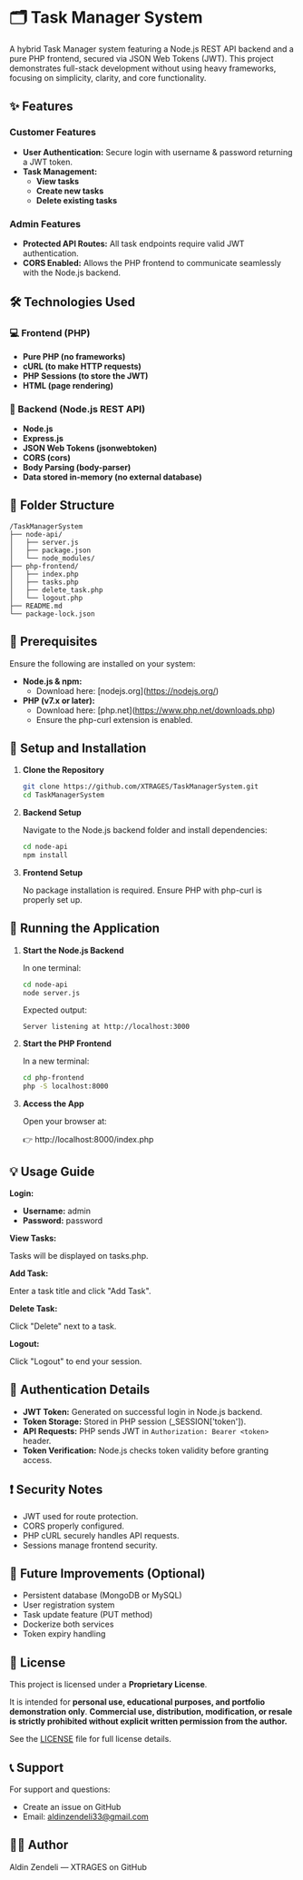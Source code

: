 # 🗂️ Task Manager System

A hybrid Task Manager system featuring a Node.js REST API backend and a pure PHP frontend, secured via JSON Web Tokens (JWT). This project demonstrates full-stack development without using heavy frameworks, focusing on simplicity, clarity, and core functionality.

## ✨ Features

### Customer Features
-   **User Authentication:** Secure login with username & password returning a JWT token.
-   **Task Management:**
    -   **View tasks**
    -   **Create new tasks**
    -   **Delete existing tasks**

### Admin Features
-   **Protected API Routes:** All task endpoints require valid JWT authentication.
-   **CORS Enabled:** Allows the PHP frontend to communicate seamlessly with the Node.js backend.

## 🛠️ Technologies Used

### 💻 Frontend (PHP)
*   **Pure PHP (no frameworks)**
*   **cURL (to make HTTP requests)**
*   **PHP Sessions (to store the JWT)**
*   **HTML (page rendering)**

### 🔗 Backend (Node.js REST API)
*   **Node.js**
*   **Express.js**
*   **JSON Web Tokens (jsonwebtoken)**
*   **CORS (cors)**
*   **Body Parsing (body-parser)**
*   **Data stored in-memory (no external database)**


## 📁 Folder Structure

```
/TaskManagerSystem
├── node-api/
│   ├── server.js
│   ├── package.json
│   └── node_modules/
├── php-frontend/
│   ├── index.php
│   ├── tasks.php
│   ├── delete_task.php
│   └── logout.php
├── README.md
└── package-lock.json
```

## 🔧 Prerequisites

Ensure the following are installed on your system:

*   **Node.js & npm:**
    *   Download here: \[nodejs.org](https://nodejs.org/)
*   **PHP (v7.x or later):**
    *   Download here: \[php.net](https://www.php.net/downloads.php)
    *   Ensure the php-curl extension is enabled.

## 🚀 Setup and Installation

1.  **Clone the Repository**

    ```bash
    git clone https://github.com/XTRAGES/TaskManagerSystem.git
    cd TaskManagerSystem
    ```

2.  **Backend Setup**

    Navigate to the Node.js backend folder and install dependencies:

    ```bash
    cd node-api
    npm install
    ```

3.  **Frontend Setup**

    No package installation is required. Ensure PHP with php-curl is properly set up.

## 🏃 Running the Application

1.  **Start the Node.js Backend**

    In one terminal:

    ```bash
    cd node-api
    node server.js
    ```

    Expected output:

    ```
    Server listening at http://localhost:3000
    ```

2.  **Start the PHP Frontend**

    In a new terminal:

    ```bash
    cd php-frontend
    php -S localhost:8000
    ```

3.  **Access the App**

    Open your browser at:

    👉 http://localhost:8000/index.php

## 💡 Usage Guide

**Login:**

*   **Username:** admin
*   **Password:** password

**View Tasks:**

Tasks will be displayed on tasks.php.

**Add Task:**

Enter a task title and click "Add Task".

**Delete Task:**

Click "Delete" next to a task.

**Logout:**

Click "Logout" to end your session.

## 🔐 Authentication Details

*   **JWT Token:** Generated on successful login in Node.js backend.
*   **Token Storage:** Stored in PHP session (\_SESSION['token']).
*   **API Requests:** PHP sends JWT in `Authorization: Bearer <token>` header.
*   **Token Verification:** Node.js checks token validity before granting access.

## ❗ Security Notes

*   JWT used for route protection.
*   CORS properly configured.
*   PHP cURL securely handles API requests.
*   Sessions manage frontend security.

## 📌 Future Improvements (Optional)

*   Persistent database (MongoDB or MySQL)
*   User registration system
*   Task update feature (PUT method)
*   Dockerize both services
*   Token expiry handling

## 📝 License

This project is licensed under a **Proprietary License**.

It is intended for **personal use, educational purposes, and portfolio demonstration only**.
**Commercial use, distribution, modification, or resale is strictly prohibited without explicit written permission from the author.**

See the [LICENSE](./LICENSE) file for full license details.

## 📞 Support

For support and questions:

*   Create an issue on GitHub
*   Email: aldinzendeli33@gmail.com

## 👨‍💻 Author

Aldin Zendeli — XTRAGES on GitHub
